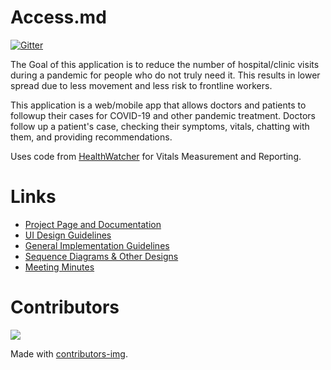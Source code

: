 # Access.md

[![Gitter](https://badges.gitter.im/covid19-followup-app/community.svg)](https://gitter.im/covid19-followup-app/community?utm_source=badge&utm_medium=badge&utm_campaign=pr-badge&utm_content=badge)

The Goal of this application is to reduce the number of hospital/clinic visits during a pandemic for people who do not truly need it. This results in lower spread due to less movement and less risk to frontline workers.

This application is a web/mobile app that allows doctors and patients to followup their cases for COVID-19 and other pandemic treatment. Doctors follow up a patient's case, checking their symptoms, vitals, chatting with them, and providing recommendations.

Uses code from [HealthWatcher](https://github.com/YahyaOdeh/HealthWatcher) for Vitals Measurement and Reporting.

# Links 

* [Project Page and Documentation](https://wiki.kisoft.me/doku.php?id=projects:covid_19_app:start)
* [UI Design Guidelines](https://wiki.kisoft.me/doku.php?id=projects:covid_19_app:design_specifications:design_guidelines)
* [General Implementation Guidelines](https://wiki.kisoft.me/doku.php?id=projects:covid_19_app:design_specifications:application_architecture)
* [Sequence Diagrams & Other Designs](https://wiki.kisoft.me/doku.php?id=projects:covid_19_app:design_specifications:sequence_diagram)
* [Meeting Minutes](https://wiki.kisoft.me/doku.php?id=projects:covid_19_app:meeting_minutes:start)


# Contributors
<a href="https://github.com/TareqK/covid19-followup-app/graphs/contributors">
  <img src="https://contributors-img.web.app/image?repo=TareqK/covid19-followup-app" />
</a>

Made with [contributors-img](https://contributors-img.web.app).
